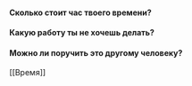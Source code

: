 #### Сколько стоит час твоего времени?
#### Какую работу ты не хочешь делать?
#### Можно ли поручить это другому человеку?
[[Время]]